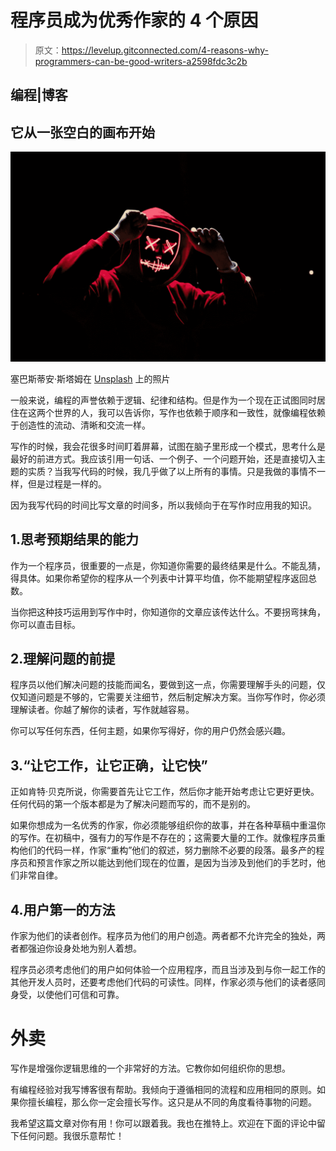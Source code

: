 # 程序员成为优秀作家的 4 个原因

> 原文：<https://levelup.gitconnected.com/4-reasons-why-programmers-can-be-good-writers-a2598fdc3c2b>

## 编程|博客

## 它从一张空白的画布开始

![](img/0b2bf3d785df20fb157daf0870718fd3.png)

塞巴斯蒂安·斯塔姆在 [Unsplash](https://unsplash.com?utm_source=medium&utm_medium=referral) 上的照片

一般来说，编程的声誉依赖于逻辑、纪律和结构。但是作为一个现在正试图同时居住在这两个世界的人，我可以告诉你，写作也依赖于顺序和一致性，就像编程依赖于创造性的流动、清晰和交流一样。

写作的时候，我会花很多时间盯着屏幕，试图在脑子里形成一个模式，思考什么是最好的前进方式。我应该引用一句话、一个例子、一个问题开始，还是直接切入主题的实质？当我写代码的时候，我几乎做了以上所有的事情。只是我做的事情不一样，但是过程是一样的。

因为我写代码的时间比写文章的时间多，所以我倾向于在写作时应用我的知识。

## 1.思考预期结果的能力

作为一个程序员，很重要的一点是，你知道你需要的最终结果是什么。不能乱猜，得具体。如果你希望你的程序从一个列表中计算平均值，你不能期望程序返回总数。

当你把这种技巧运用到写作中时，你知道你的文章应该传达什么。不要拐弯抹角，你可以直击目标。

## 2.理解问题的前提

程序员以他们解决问题的技能而闻名，要做到这一点，你需要理解手头的问题，仅仅知道问题是不够的，它需要关注细节，然后制定解决方案。当你写作时，你必须理解读者。你越了解你的读者，写作就越容易。

你可以写任何东西，任何主题，如果你写得好，你的用户仍然会感兴趣。

## 3.“让它工作，让它正确，让它快”

正如肯特·贝克所说，你需要首先让它工作，然后你才能开始考虑让它更好更快。任何代码的第一个版本都是为了解决问题而写的，而不是别的。

如果你想成为一名优秀的作家，你必须能够组织你的故事，并在各种草稿中重温你的写作。在初稿中，强有力的写作是不存在的；这需要大量的工作。就像程序员重构他们的代码一样，作家“重构”他们的叙述，努力删除不必要的段落。最多产的程序员和预言作家之所以能达到他们现在的位置，是因为当涉及到他们的手艺时，他们非常自律。

## 4.用户第一的方法

作家为他们的读者创作。程序员为他们的用户创造。两者都不允许完全的独处，两者都强迫你设身处地为别人着想。

程序员必须考虑他们的用户如何体验一个应用程序，而且当涉及到与你一起工作的其他开发人员时，还要考虑他们代码的可读性。同样，作家必须与他们的读者感同身受，以使他们可信和可靠。

# 外卖

写作是增强你逻辑思维的一个非常好的方法。它教你如何组织你的思想。

有编程经验对我写博客很有帮助。我倾向于遵循相同的流程和应用相同的原则。如果你擅长编程，那么你一定会擅长写作。这只是从不同的角度看待事物的问题。

我希望这篇文章对你有用！你可以跟着我。我也在推特上。欢迎在下面的评论中留下任何问题。我很乐意帮忙！